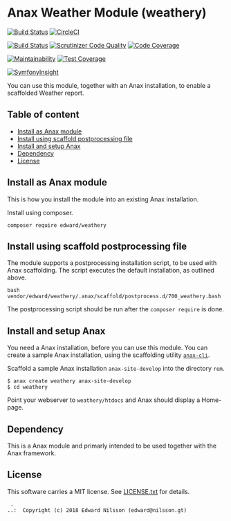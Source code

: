 Anax Weather Module (weathery)
==================================

[![Build Status](https://travis-ci.com/Enilsson9/weathery.svg?branch=master)](https://travis-ci.org/Enilsson9/weathery)
[![CircleCI](https://circleci.com/gh/Enilsson9/weathery.svg?style=svg)](https://circleci.com/gh/Enilsson9/weathery)

[![Build Status](https://scrutinizer-ci.com/g/Enilsson9/weathery/badges/build.png?b=master)](https://scrutinizer-ci.com/g/Enilsson9/weathery/build-status/master)
[![Scrutinizer Code Quality](https://scrutinizer-ci.com/g/Enilsson9/weathery/badges/quality-score.png?b=master)](https://scrutinizer-ci.com/g/Enilsson9/weathery/?branch=master)
[![Code Coverage](https://scrutinizer-ci.com/g/Enilsson9/weathery/badges/coverage.png?b=master)](https://scrutinizer-ci.com/g/Enilsson9/weathery/?branch=master)


[![Maintainability](https://api.codeclimate.com/v1/badges/46d9d7a6fee32c7bcc2d/maintainability)](https://codeclimate.com/github/Enilsson9/weathery/maintainability)
[![Test Coverage](https://api.codeclimate.com/v1/badges/46d9d7a6fee32c7bcc2d/test_coverage)](https://codeclimate.com/github/Enilsson9/weathery/test_coverage)

[![SymfonyInsight](https://insight.symfony.com/projects/2b8ae7fd-c551-4483-b6ad-06820c91e807/mini.svg)](https://insight.symfony.com/projects/2b8ae7fd-c551-4483-b6ad-06820c91e807)

You can use this module, together with an Anax installation, to enable a scaffolded Weather report.


Table of content
------------------------------------

* [Install as Anax module](#Install-as-Anax-module)
* [Install using scaffold postprocessing file](#Install-using-scaffold-postprocessing-file)
* [Install and setup Anax](#Install-and-setup-Anax)
* [Dependency](#Dependency)
* [License](#License)



Install as Anax module
------------------------------------

This is how you install the module into an existing Anax installation.

Install using composer.

```
composer require edward/weathery
```


Install using scaffold postprocessing file
------------------------------------

The module supports a postprocessing installation script, to be used with Anax scaffolding. The script executes the default installation, as outlined above.

```text
bash vendor/edward/weathery/.anax/scaffold/postprocess.d/700_weathery.bash
```

The postprocessing script should be run after the `composer require` is done.



Install and setup Anax
------------------------------------

You need a Anax installation, before you can use this module. You can create a sample Anax installation, using the scaffolding utility [`anax-cli`](https://github.com/canax/anax-cli).

Scaffold a sample Anax installation `anax-site-develop` into the directory `rem`.

```
$ anax create weathery anax-site-develop
$ cd weathery
```

Point your webserver to `weathery/htdocs` and Anax should display a Home-page.



Dependency
------------------

This is a Anax module and primarly intended to be used together with the Anax framework.



License
------------------

This software carries a MIT license. See [LICENSE.txt](LICENSE.txt) for details.



```
 .  
..:  Copyright (c) 2018 Edward Nilsson (edward@nilsson.gt)
```
